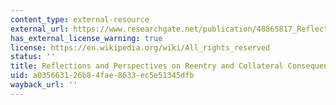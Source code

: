 ```yaml
---
content_type: external-resource
external_url: https://www.researchgate.net/publication/48865817_Reflections_and_Perspectives_on_Reentry_and_Collateral_Consequences
has_external_license_warning: true
license: https://en.wikipedia.org/wiki/All_rights_reserved
status: ''
title: Reflections and Perspectives on Reentry and Collateral Consequences
uid: a0356631-26b8-4fae-8633-ec5e51345dfb
wayback_url: ''
---
```


